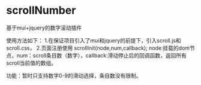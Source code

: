 # scrollNumber
基于mui+jquery的数字滚动插件

使用方法如下：
1.在保证项目引入了mui和jquery的前提下，引入scroll.js和scroll.css，
2.页面注册使用 scrollInit(node,num,callback); node:挂载的dom节点，num：scroll条目数（数字），callback:滑动停止后的回调函数，返回所有scroll当前值的数组。

功能：暂时只支持数字0-9的滑动选择，条目数没有限制。
